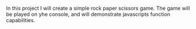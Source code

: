 In this project I will create a simple rock paper scissors game. The game will be played on yhe console, and will demonstrate javascripts function capabilities.
